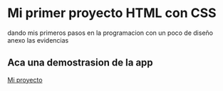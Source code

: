 
# Mi primer proyecto HTML con CSS

dando mis primeros pasos en la programacion con un poco de diseño anexo las evidencias 


## Aca una demostrasion de la app 
[Mi proyecto](https://freelancer-codigodenys.netlify.app)

